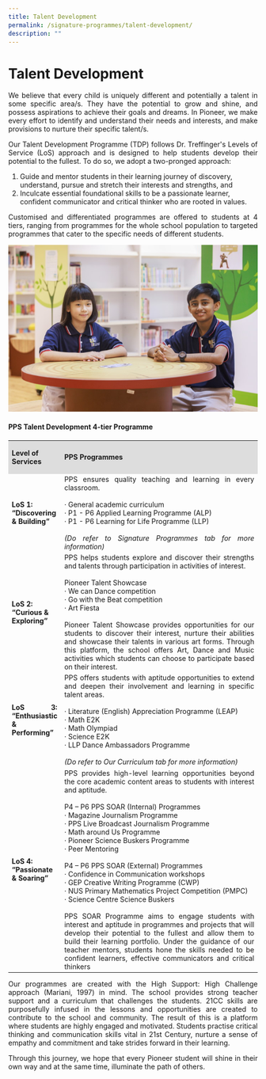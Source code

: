 ```yaml
---
title: Talent Development
permalink: /signature-programmes/talent-development/
description: ""
---
```

# Talent Development

<p align="Justify">We believe that every child is uniquely different and potentially a talent in some specific area/s. They have the potential to grow and shine, and possess aspirations to achieve their goals and dreams. In Pioneer, we make every effort to identify and understand their needs and interests, and make provisions to nurture their specific talent/s.</p>

<p align="Justify">Our Talent Development Programme (TDP) follows Dr. Treffinger's Levels of Service (LoS) approach and is designed to help students develop their potential to the fullest. To do so, we adopt a two-pronged approach:</p>

<ol>
<li>Guide and mentor students in their learning journey of discovery, understand, pursue and stretch their interests and strengths, and</li>
<li>Inculcate essential foundational skills to be a passionate learner, confident communicator and critical thinker who are rooted in values.</li>
</ol>

<p align="Justify">Customised and differentiated programmes are offered to students at 4 tiers, ranging from programmes for the whole school population to targeted programmes that cater to the specific needs of different students.</p>

![](/images/PPS2021%20Photoshoot%2020%20of%2031.jpg)

#### PPS Talent Development 4-tier Programme


<table style="width: 100%;">
<tbody>
<tr>
<td style="width: 20%;background-color: #dddddd;">
<p><strong>Level of Services</strong></p>
</td>
<td style="width: 80%;background-color: #dddddd;">
<p><strong>PPS Programmes</strong></p>
</td>
</tr>
<tr>
<td>
<p><strong>LoS 1: &ldquo;Discovering &amp; Building&rdquo;</strong></p>
</td>
<td style="text-align: justify;">
<div align="Justify">PPS ensures quality teaching and learning in every classroom.&nbsp;<br /><br />
&middot; General academic curriculum&nbsp;<br />&middot; P1 - P6 Applied Learning Programme&nbsp;(ALP)<br />&middot; P1 - P6 Learning for Life Programme&nbsp;(LLP)<br /><br /><em>(Do refer to Signature Programmes tab for more information)</em>
</td>
</tr>
<tr >
<td>
<p><strong>LoS 2: &ldquo;Curious &amp; Exploring&rdquo;</strong></p>
</td>
<td>
<div align="Justify">PPS helps students explore and discover their strengths and talents through participation in activities of interest.<br /><br />
Pioneer Talent Showcase<br />
&middot; We can Dance competition<br />&middot; Go with the Beat competition<br />&middot; Art Fiesta<br /><br />
Pioneer Talent Showcase provides opportunities for our students to discover their interest, nurture their abilities and showcase their talents in various art forms. Through this platform, the school offers Art, Dance and Music activities which students can choose to participate based on their interest.
</td>
</tr>
<tr>
<td style="text-align: justify;">
<p><strong>LoS 3: &ldquo;Enthusiastic &amp; Performing&rdquo;</strong></p>
</td>
<td>
<div align="Justify">PPS offers students with aptitude opportunities to extend and deepen their involvement and learning in specific talent areas.&nbsp;<br /><br />
&middot; Literature (English) Appreciation Programme (LEAP)<br />&middot; Math E2K<br />&middot; Math Olympiad<br />&middot; Science E2K<br />&middot; LLP Dance Ambassadors Programme<br /><br />
<em>(Do refer to Our Curriculum tab for more information)</em>
</td>
</tr>
<tr>
<td>
<p><strong>LoS 4: &ldquo;Passionate &amp; Soaring&rdquo;</strong></p>
</td>
<td>
<div align="Justify">PPS provides high-level learning opportunities beyond the core academic content areas to students with interest and aptitude.<br /><br />
P4 &ndash; P6 PPS SOAR (Internal) Programmes<br />
&middot; Magazine Journalism Programme<br />&middot; PPS Live Broadcast Journalism Programme<br />&middot; Math around Us Programme<br />&middot; Pioneer Science Buskers Programme<br />&middot; Peer Mentoring&nbsp;<br /><br />
P4 &ndash; P6 PPS SOAR (External) Programmes<br />
&middot; Confidence in Communication workshops<br />&middot; GEP Creative Writing Programme (CWP)<br />&middot; NUS Primary Mathematics Project Competition (PMPC)<br />&middot; Science Centre Science Buskers<br /><br />
PPS SOAR Programme aims to engage students with interest and aptitude in programmes and projects that will develop their potential to the fullest and allow them to build their learning portfolio. Under the guidance of our teacher mentors, students hone the skills needed to be confident learners, effective communicators and critical thinkers</div>
</td>
</tr>
</tbody>
</table>


<p align="Justify">Our programmes are created with the High Support: High Challenge approach (Mariani, 1997) in mind. The school provides strong teacher support and a curriculum that challenges the students. 21CC skills are purposefully infused in the lessons and opportunities are created to contribute to the school and community. The result of this is a platform where students are highly engaged and motivated. Students practise critical thinking and communication skills vital in 21st Century, nurture a sense of empathy and commitment and take strides forward in their learning. </p>

<p align="Justify">Through this journey, we hope that every Pioneer student will shine in their own way and at the same time, illuminate the path of others.</p>